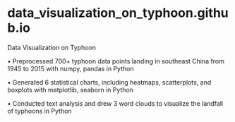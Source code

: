 # data_visualization_on_typhoon.github.io
Data Visualization on Typhoon

• Preprocessed 700+ typhoon data points landing in southeast China from 1945 to 2015 with numpy, pandas in Python

• Generated 6 statistical charts, including heatmaps, scatterplots, and boxplots with matplotlib, seaborn in Python

• Conducted text analysis and drew 3 word clouds to visualize the landfall of typhoons in Python
